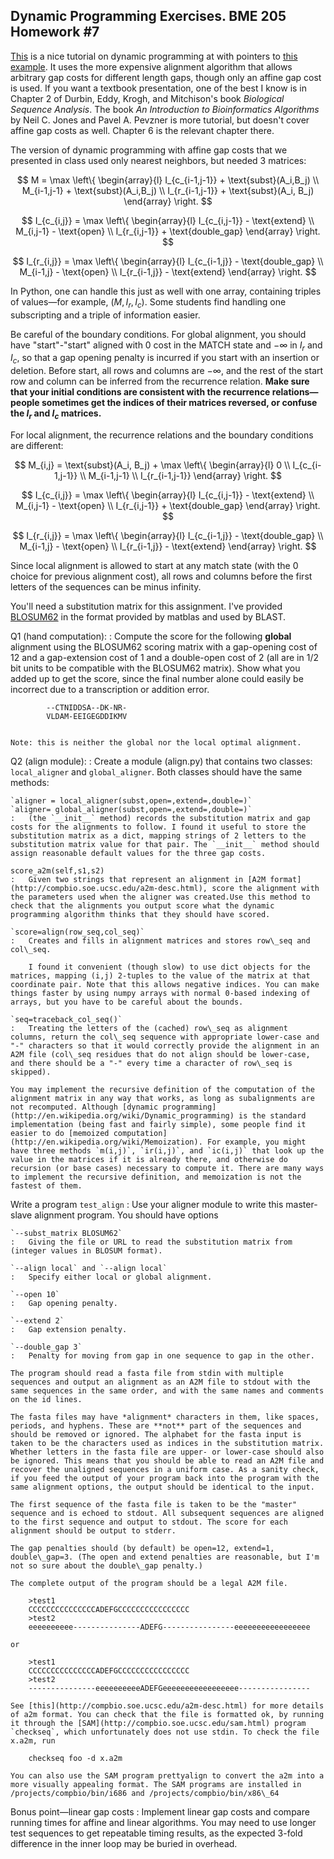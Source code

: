 Dynamic Programming Exercises. BME 205 Homework \#7
---------------------------------------------------

[This](http://www.sbc.su.se/~per/molbioinfo2001/seqali-dyn.html) is a nice tutorial on dynamic programming at with pointers to [this example](http://www.sbc.su.se/~per/molbioinfo2001/dynprog/dynamic.html). It uses the more expensive alignment algorithm that allows arbitrary gap costs for different length gaps, though only an affine gap cost is used. If you want a textbook presentation, one of the best I know is in Chapter 2 of Durbin, Eddy, Krogh, and Mitchison's book *Biological Sequence Analysis*. The book *An Introduction to Bioinformatics Algorithms* by Neil C. Jones and Pavel A. Pevzner is more tutorial, but doesn't cover affine gap costs as well. Chapter 6 is the relevant chapter there.

The version of dynamic programming with affine gap costs that we presented in class used only nearest neighbors, but needed 3 matrices:

$$
M = \max \left\{ \begin{array}{l} 
I_{c_{i-1,j-1}} + \text{subst}(A_i,B_j) \\
M_{i-1,j-1} + \text{subst}(A_i,B_j) \\ 
I_{r_{i-1,j-1}} + \text{subst}(A_i, B_j)
\end{array} \right.
$$

$$
I_{c_{i,j}} = \max \left\{ \begin{array}{l} 
I_{c_{i,j-1}} - \text{extend} \\
M_{i,j-1} - \text{open} \\ 
I_{r_{i,j-1}} + \text{double_gap}
\end{array} \right.
$$

$$
I_{r_{i,j}} = \max \left\{ \begin{array}{l} 
I_{c_{i-1,j}} - \text{double_gap} \\
M_{i-1,j} - \text{open} \\ 
I_{r_{i-1,j}} - \text{extend}
\end{array} \right.
$$

In Python, one can handle this just as well with one array, containing triples of values—for example, $(M,I_r,I_c)$. Some students find handling one subscripting and a triple of information easier.

Be careful of the boundary conditions. For global alignment, you should have "start"-"start" aligned with 0 cost in the MATCH state and $-\infty$ in $I_r$ and $I_c$, so that a gap opening penalty is incurred if you start with an insertion or deletion. Before start, all rows and columns are $-\infty$, and the rest of the start row and column can be inferred from the recurrence relation. **Make sure that your initial conditions are consistent with the recurrence relations—people sometimes get the indices of their matrices reversed, or confuse the $I_r$ and $I_c$ matrices.**

For local alignment, the recurrence relations and the boundary conditions are different:

$$
M_{i,j} = \text{subst}(A_i, B_j) + \max \left\{ \begin{array}{l}
0 \\
I_{c_{i-1,j-1}} \\
M_{i-1,j-1} \\ 
I_{r_{i-1,j-1}} 
\end{array} \right.
$$

$$
I_{c_{i,j}} = \max \left\{ \begin{array}{l} 
I_{c_{i,j-1}} - \text{extend} \\
M_{i,j-1} - \text{open} \\ 
I_{r_{i,j-1}} + \text{double_gap}
\end{array} \right.
$$

$$
I_{r_{i,j}} = \max \left\{ \begin{array}{l} 
I_{c_{i-1,j}} - \text{double_gap} \\
M_{i-1,j} - \text{open} \\ 
I_{r_{i-1,j}} - \text{extend}
\end{array} \right.
$$

Since local alignment is allowed to start at any match state (with the 0 choice for previous alignment cost), all rows and columns before the first letters of the sequences can be minus infinity.

You'll need a substitution matrix for this assignment. I've provided [BLOSUM62](http://users.soe.ucsc.edu/~karplus/bme205/f13/BLOSUM62) in the format provided by matblas and used by BLAST.

Q1 (hand computation):
:   Compute the score for the following **global** alignment using the BLOSUM62 scoring matrix with a gap-opening cost of 12 and a gap-extension cost of 1 and a double-open cost of 2 (all are in 1/2 bit units to be compatible with the BLOSUM62 matrix). Show what you added up to get the score, since the final number alone could easily be incorrect due to a transcription or addition error.

            --CTNIDDSA--DK-NR-
            VLDAM-EEIGEGDDIKMV
            

    Note: this is neither the global nor the local optimal alignment.

Q2 (align module):
:   Create a module (align.py) that contains two classes: `local_aligner` and `global_aligner`. Both classes should have the same methods:

    `aligner = local_aligner(subst,open=,extend=,double=)`
    `aligner= global_aligner(subst,open=,extend=,double=)`
    :   (the `__init__` method) records the substitution matrix and gap costs for the alignments to follow. I found it useful to store the substitution matrix as a dict, mapping strings of 2 letters to the substitution matrix value for that pair. The `__init__` method should assign reasonable default values for the three gap costs.
        
    score_a2m(self,s1,s2)
    :   Given two strings that represent an alignment in [A2M format](http://compbio.soe.ucsc.edu/a2m-desc.html), score the alignment with the parameters used when the aligner was created.Use this method to check that the alignments you output score what the dynamic programming algorithm thinks that they should have scored.
        
    `score=align(row_seq,col_seq)`
    :   Creates and fills in alignment matrices and stores row\_seq and col\_seq.

        I found it convenient (though slow) to use dict objects for the matrices, mapping (i,j) 2-tuples to the value of the matrix at that coordinate pair. Note that this allows negative indices. You can make things faster by using numpy arrays with normal 0-based indexing of arrays, but you have to be careful about the bounds.

    `seq=traceback_col_seq()`
    :   Treating the letters of the (cached) row\_seq as alignment columns, return the col\_seq sequence with appropriate lower-case and "-" characters so that it would correctly provide the alignment in an A2M file (col\_seq residues that do not align should be lower-case, and there should be a "-" every time a character of row\_seq is skipped).

    You may implement the recursive definition of the computation of the alignment matrix in any way that works, as long as subalignments are not recomputed. Although [dynamic programming](http://en.wikipedia.org/wiki/Dynamic_programming) is the standard implementation (being fast and fairly simple), some people find it easier to do [memoized computation](http://en.wikipedia.org/wiki/Memoization). For example, you might have three methods `m(i,j)`, `ir(i,j)`, and `ic(i,j)` that look up the value in the matrices if it is already there, and otherwise do recursion (or base cases) necessary to compute it. There are many ways to implement the recursive definition, and memoization is not the fastest of them.

Write a program `test_align`
:   Use your aligner module to write this master-slave alignment program. You should have options

    `--subst_matrix BLOSUM62`
    :   Giving the file or URL to read the substitution matrix from (integer values in BLOSUM format).
        
    `--align local` and `--align local`
    :   Specify either local or global alignment.
    
    `--open 10`
    :   Gap opening penalty.
    
    `--extend 2`
    :   Gap extension penalty.
    
    `--double_gap 3`
    :   Penalty for moving from gap in one sequence to gap in the other.

    The program should read a fasta file from stdin with multiple sequences and output an alignment as an A2M file to stdout with the same sequences in the same order, and with the same names and comments on the id lines.

    The fasta files may have *alignment* characters in them, like spaces, periods, and hyphens. These are **not** part of the sequences and should be removed or ignored. The alphabet for the fasta input is taken to be the characters used as indices in the substitution matrix. Whether letters in the fasta file are upper- or lower-case should also be ignored. This means that you should be able to read an A2M file and recover the unaligned sequences in a uniform case. As a sanity check, if you feed the output of your program back into the program with the same alignment options, the output should be identical to the input.

    The first sequence of the fasta file is taken to be the "master" sequence and is echoed to stdout. All subsequent sequences are aligned to the first sequence and output to stdout. The score for each alignment should be output to stderr.

    The gap penalties should (by default) be open=12, extend=1, double\_gap=3. (The open and extend penalties are reasonable, but I'm not so sure about the double\_gap penalty.)

    The complete output of the program should be a legal A2M file.

        >test1
        CCCCCCCCCCCCCCCADEFGCCCCCCCCCCCCCCCC
        >test2
        eeeeeeeeee---------------ADEFG----------------eeeeeeeeeeeeeeeee

    or

        >test1
        CCCCCCCCCCCCCCCADEFGCCCCCCCCCCCCCCCC
        >test2
        ---------------eeeeeeeeeeADEFGeeeeeeeeeeeeeeeee----------------

    See [this](http://compbio.soe.ucsc.edu/a2m-desc.html) for more details of a2m format. You can check that the file is formatted ok, by running it through the [SAM](http://compbio.soe.ucsc.edu/sam.html) program `checkseq`, which unfortunately does not use stdin. To check the file x.a2m, run

        checkseq foo -d x.a2m

    You can also use the SAM program prettyalign to convert the a2m into a more visually appealing format. The SAM programs are installed in /projects/compbio/bin/i686 and /projects/compbio/bin/x86\_64

Bonus point—linear gap costs
:   Implement linear gap costs and compare running times for affine and linear algorithms. You may need to use longer test sequences to get repeatable timing results, as the expected 3-fold difference in the inner loop may be buried in overhead.